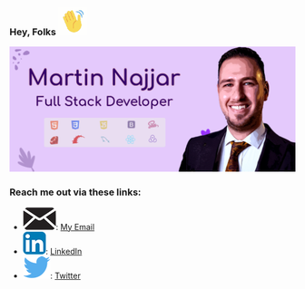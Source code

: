 ### Hey, Folks ![Hey](https://github.com/martinnajjar12/martinnajjar12/blob/master/hey.gif)

![Header](https://github.com/martinnajjar12/martinnajjar12/blob/master/header.jpg)

### Reach me out via these links:

- ![](https://github.com/martinnajjar12/martinnajjar12/blob/master/mail-logo.png): [My Email](marti_najjar@yahoo.com)
- ![](https://github.com/martinnajjar12/martinnajjar12/blob/master/LinkedIn-Icon.png): [LinkedIn](https://www.linkedin.com/in/martin-najjar-174948198/)
- ![](https://github.com/martinnajjar12/martinnajjar12/blob/master/twitter_PNG3.png): [Twitter](https://twitter.com/martin_najjar)

<!--
**martinnajjar12/martinnajjar12** is a ✨ _special_ ✨ repository because its `README.md` (this file) appears on your GitHub profile.

Here are some ideas to get you started:

- 🔭 I’m currently working on ...
- 🌱 I’m currently learning ...
- 👯 I’m looking to collaborate on ...
- 🤔 I’m looking for help with ...
- 💬 Ask me about ...
- 📫 How to reach me: ...
- 😄 Pronouns: ...
- ⚡ Fun fact: ...
-->
